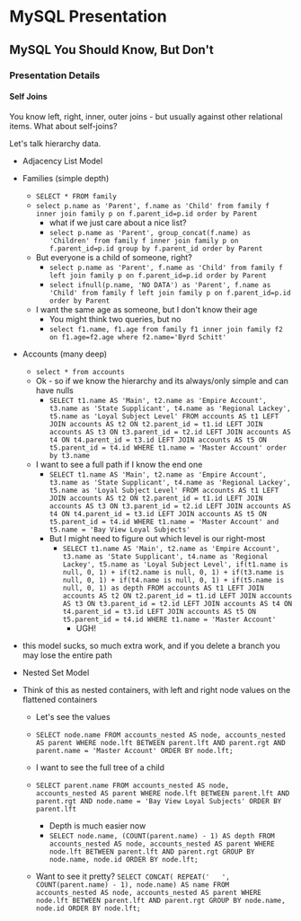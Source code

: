 # MySQL Presentation

## MySQL You Should Know, But Don't

### Presentation Details

#### Self Joins

You know left, right, inner, outer joins - but usually against other relational items.  What about self-joins?

Let's talk hierarchy data.

- Adjacency List Model

- Families (simple depth)
  - `SELECT * FROM family`
  - `select p.name as 'Parent', f.name as 'Child' from family f inner join family p on f.parent_id=p.id order by Parent`
    - what if we just care about a nice list?
    - `select p.name as 'Parent', group_concat(f.name) as 'Children' from family f inner join family p on f.parent_id=p.id group by f.parent_id order by Parent`
  - But everyone is a child of someone, right?
    - `select p.name as 'Parent', f.name as 'Child' from family f left join family p on f.parent_id=p.id order by Parent`
    - `select ifnull(p.name, 'NO DATA') as 'Parent', f.name as 'Child' from family f left join family p on f.parent_id=p.id order by Parent`
  - I want the same age as someone, but I don't know their age
    - You might think two queries, but no
    - `select f1.name, f1.age from family f1 inner join family f2 on f1.age=f2.age where f2.name='Byrd Schitt'`
    
- Accounts (many deep)
  - `select * from accounts`
  - Ok - so if we know the hierarchy and its always/only simple and can have nulls
    - `SELECT t1.name AS 'Main', t2.name as 'Empire Account', t3.name as 'State Supplicant', t4.name as 'Regional Lackey', t5.name as 'Loyal Subject Level'
       FROM accounts AS t1
       LEFT JOIN accounts AS t2 ON t2.parent_id = t1.id
       LEFT JOIN accounts AS t3 ON t3.parent_id = t2.id
       LEFT JOIN accounts AS t4 ON t4.parent_id = t3.id
       LEFT JOIN accounts AS t5 ON t5.parent_id = t4.id
       WHERE t1.name = 'Master Account' order by t3.name`
  - I want to see a full path if I know the end one
    - `SELECT t1.name AS 'Main', t2.name as 'Empire Account', t3.name as 'State Supplicant', t4.name as 'Regional Lackey', t5.name as 'Loyal Subject Level'
       FROM accounts AS t1
       LEFT JOIN accounts AS t2 ON t2.parent_id = t1.id
       LEFT JOIN accounts AS t3 ON t3.parent_id = t2.id
       LEFT JOIN accounts AS t4 ON t4.parent_id = t3.id
       LEFT JOIN accounts AS t5 ON t5.parent_id = t4.id
       WHERE t1.name = 'Master Account' and t5.name = 'Bay View Loyal Subjects'`
    - But I might need to figure out which level is our right-most
      - `SELECT t1.name AS 'Main', t2.name as 'Empire Account', t3.name as 'State Supplicant', t4.name as 'Regional Lackey', t5.name as 'Loyal Subject Level',
           if(t1.name is null, 0, 1) +
           if(t2.name is null, 0, 1) +
           if(t3.name is null, 0, 1) +
           if(t4.name is null, 0, 1) +
           if(t5.name is null, 0, 1) as depth
         FROM accounts AS t1
         LEFT JOIN accounts AS t2 ON t2.parent_id = t1.id
         LEFT JOIN accounts AS t3 ON t3.parent_id = t2.id
         LEFT JOIN accounts AS t4 ON t4.parent_id = t3.id
         LEFT JOIN accounts AS t5 ON t5.parent_id = t4.id
         WHERE t1.name = 'Master Account'`
         - UGH!
         
 - this model sucks, so much extra work, and if you delete a branch you may lose the entire path

- Nested Set Model

- Think of this as nested containers, with left and right node values on the flattened containers

  - Let's see the values
  - `SELECT node.name FROM accounts_nested AS node, accounts_nested AS parent
     WHERE node.lft BETWEEN parent.lft AND parent.rgt AND parent.name = 'Master Account'
     ORDER BY node.lft;`
     
  - I want to see the full tree of a child
  - `SELECT parent.name FROM accounts_nested AS node, accounts_nested AS parent
     WHERE node.lft BETWEEN parent.lft AND parent.rgt AND node.name = 'Bay View Loyal Subjects'
     ORDER BY parent.lft`
     
     - Depth is much easier now
     - `SELECT node.name, (COUNT(parent.name) - 1) AS depth
        FROM accounts_nested AS node, accounts_nested AS parent
        WHERE node.lft BETWEEN parent.lft AND parent.rgt
        GROUP BY node.name, node.id ORDER BY node.lft;`
        
  - Want to see it pretty?
  `SELECT CONCAT( REPEAT('   ', COUNT(parent.name) - 1), node.name) AS name
   FROM accounts_nested AS node, accounts_nested AS parent
   WHERE node.lft BETWEEN parent.lft AND parent.rgt
   GROUP BY node.name, node.id ORDER BY node.lft;`